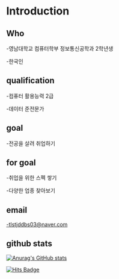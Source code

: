 # Introduction

## Who
-영남대학교 컴퓨터학부 정보통신공학과 2학년생

-한국인

## qualification
-컴퓨터 활용능력 2급

-데이터 준전문가

## goal
-전공을 살려 취업하기

## for goal
-취업을 위한 스펙 쌓기

-다양한 업종 찾아보기

## email
-tlstjddbs03@naver.com

## github stats

[![Anurag's GitHub stats](https://github-readme-stats.vercel.app/api?username=SungYun-Shin03)](https://github.com/anuraghazra/github-readme-stats)


[![Hits Badge](https://hits.seeyoufarm.com/api/count/incr/badge.svg?url={https://github.com/SungYun-Shin03}&count_bg=%2379C83D&title_bg=%23555555&icon=&icon_color=%23E7E7E7&title=hits&edge_flat=false)](https://hits.seeyoufarm.com)
  
